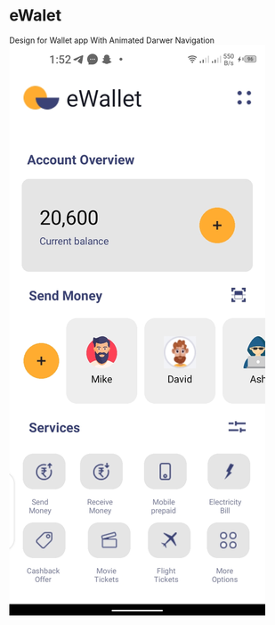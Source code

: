# eWalet
Design for Wallet app With Animated  Darwer Navigation
![screen shoot](./img/Home_Design.png)
